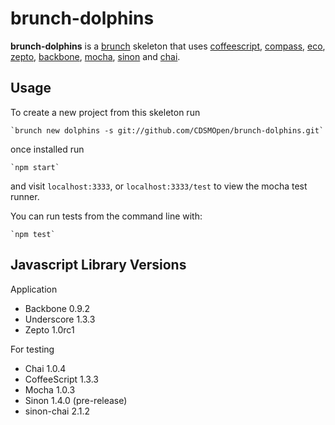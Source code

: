 # brunch-dolphins

**brunch-dolphins** is a [brunch](http://brunch.io) skeleton that uses [coffeescript](http://coffeescript.org/), [compass](http://compass-style.org/), [eco](https://github.com/sstephenson/eco/), [zepto](http://zeptojs.com/), [backbone](http://backbonejs.org/), [mocha](http://visionmedia.github.com/mocha/), [sinon](http://sinonjs.org/) and [chai](http://chaijs.com/).

## Usage

To create a new project from this skeleton run

	`brunch new dolphins -s git://github.com/CDSMOpen/brunch-dolphins.git`

once installed run

	`npm start`

and visit `localhost:3333`, or `localhost:3333/test` to view the mocha test runner.

You can run tests from the command line with:

	`npm test`

## Javascript Library Versions

Application

* Backbone 0.9.2
* Underscore 1.3.3
* Zepto 1.0rc1

For testing

* Chai 1.0.4
* CoffeeScript 1.3.3
* Mocha 1.0.3
* Sinon 1.4.0 (pre-release)
* sinon-chai 2.1.2
